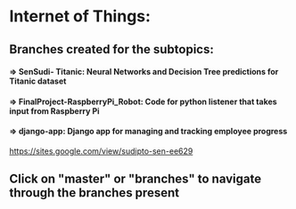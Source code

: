 
# Internet of Things:

## Branches created for the subtopics:
#### => SenSudi- Titanic: Neural Networks and Decision Tree predictions for Titanic dataset
#### => FinalProject-RaspberryPi_Robot: Code for python listener that takes input from Raspberry Pi
#### => django-app: Django app for managing and tracking employee progress 
https://sites.google.com/view/sudipto-sen-ee629


## Click on "master" or "branches" to navigate through the branches present
